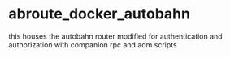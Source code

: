 # abroute_docker_autobahn
this houses the autobahn router modified for authentication and authorization with companion rpc and adm scripts
